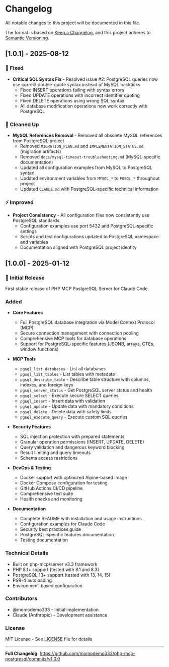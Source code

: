 # Changelog

All notable changes to this project will be documented in this file.

The format is based on [Keep a Changelog](https://keepachangelog.com/en/1.0.0/),
and this project adheres to [Semantic Versioning](https://semver.org/spec/v2.0.0.html).

## [1.0.1] - 2025-08-12

### 🐛 Fixed
- **Critical SQL Syntax Fix** - Resolved issue #2: PostgreSQL queries now use correct double-quote syntax instead of MySQL backticks
  - Fixed INSERT operations failing with syntax errors
  - Fixed UPDATE operations with incorrect identifier quoting  
  - Fixed DELETE operations using wrong SQL syntax
  - All database modification operations now work correctly with PostgreSQL

### 🧹 Cleaned Up
- **MySQL References Removal** - Removed all obsolete MySQL references from PostgreSQL project
  - Removed `MIGRATION_PLAN.md` and `IMPLEMENTATION_STATUS.md` (migration artifacts)
  - Removed `docs/mysql-timeout-troubleshooting.md` (MySQL-specific documentation)
  - Updated all configuration examples from MySQL to PostgreSQL syntax
  - Updated environment variables from `MYSQL_*` to `PGSQL_*` throughout project
  - Updated `CLAUDE.md` with PostgreSQL-specific technical information

### ⚡ Improved
- **Project Consistency** - All configuration files now consistently use PostgreSQL standards
  - Configuration examples use port 5432 and PostgreSQL-specific settings
  - Scripts and test configurations updated to PostgreSQL namespace and variables
  - Documentation aligned with PostgreSQL project identity

## [1.0.0] - 2025-01-12

### 🎉 Initial Release

First stable release of PHP MCP PostgreSQL Server for Claude Code.

### Added
- **Core Features**
  - Full PostgreSQL database integration via Model Context Protocol (MCP)
  - Secure connection management with connection pooling
  - Comprehensive MCP tools for database operations
  - Support for PostgreSQL-specific features (JSONB, arrays, CTEs, window functions)

- **MCP Tools**
  - `pgsql_list_databases` - List all databases
  - `pgsql_list_tables` - List tables with metadata
  - `pgsql_describe_table` - Describe table structure with columns, indexes, and foreign keys
  - `pgsql_server_status` - Get PostgreSQL server status and health
  - `pgsql_select` - Execute secure SELECT queries
  - `pgsql_insert` - Insert data with validation
  - `pgsql_update` - Update data with mandatory conditions
  - `pgsql_delete` - Delete data with safety limits
  - `pgsql_execute_query` - Execute custom SQL queries

- **Security Features**
  - SQL injection protection with prepared statements
  - Granular operation permissions (INSERT, UPDATE, DELETE)
  - Query validation and dangerous keyword blocking
  - Result limiting and query timeouts
  - Schema access restrictions

- **DevOps & Testing**
  - Docker support with optimized Alpine-based image
  - Docker Compose configuration for testing
  - GitHub Actions CI/CD pipeline
  - Comprehensive test suite
  - Health checks and monitoring

- **Documentation**
  - Complete README with installation and usage instructions
  - Configuration examples for Claude Code
  - Security best practices guide
  - PostgreSQL-specific features documentation
  - Testing documentation

### Technical Details
- Built on php-mcp/server v3.3 framework
- PHP 8.1+ support (tested with 8.1 and 8.3)
- PostgreSQL 13+ support (tested with 13, 14, 15)
- PSR-4 autoloading
- Environment-based configuration

### Contributors
- @momodemo333 - Initial implementation
- Claude (Anthropic) - Development assistance

### License
MIT License - See [LICENSE](LICENSE) file for details

---

**Full Changelog**: https://github.com/momodemo333/php-mcp-postgresql/commits/v1.0.0